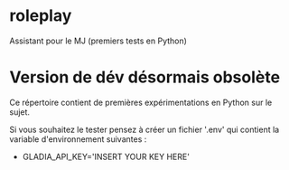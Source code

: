 # roleplay
Assistant pour le MJ (premiers tests en Python)


# Version de dév désormais obsolète

Ce répertoire contient de premières expérimentations en Python sur le sujet.

Si vous souhaitez le tester pensez à créer un fichier '.env' qui contient la variable d'environnement suivantes :
- GLADIA_API_KEY='INSERT YOUR KEY HERE'
